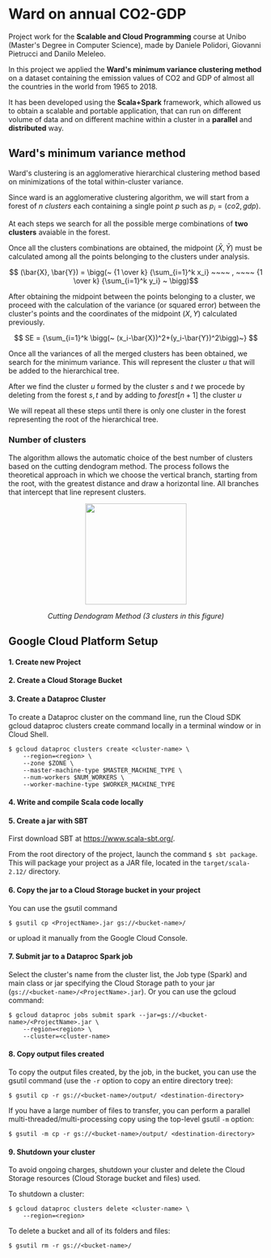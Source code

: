 # Ward on annual CO2-GDP

Project work for the **Scalable and Cloud Programming** course at Unibo (Master's Degree in Computer Science), made by Daniele Polidori, Giovanni Pietrucci and Danilo Meleleo.

In this project we applied the **Ward's minimum variance clustering method** on a dataset containing the emission values of CO2 and GDP of almost all the countries in the world from 1965 to 2018.

It has been developed using the **Scala+Spark** framework, which allowed us to obtain a scalable and portable application, that can run on different volume of data and on different machine within a cluster in a **parallel** and **distributed** way.

## Ward's minimum variance method

Ward's clustering is an agglomerative hierarchical clustering method based on minimizations of the total within-cluster variance.

Since ward is an agglomerative clustering algorithm, we will start from a forest of $n$ *clusters* each containing a single point $p$ such as $p_i = (co2,gdp)$.

At each steps we search for all the possible merge combinations of **two clusters** avaiable in the forest. 

Once all the clusters combinations are obtained, the midpoint $(\bar{X},	\bar{Y})$ must be calculated among all the points belonging to the clusters under analysis.


$$ 	(\bar{X},	\bar{Y}) = \bigg(~ {1 \over k} {\sum_{i=1}^k x_i} ~~~~  , ~~~~  {1 \over k} {\sum_{i=1}^k y_i} ~ \bigg)$$

After obtaining the midpoint between the points belonging to a cluster, we proceed with the calculation of the variance (or squared error) between the cluster's points and the coordinates of the midpoint $(X,Y)$ calculated previously.


$$    SE = {\sum_{i=1}^k \bigg(~ (x_i-\bar{X})^2+(y_i-\bar{Y})^2\bigg)~} $$

Once all the variances of all the merged clusters has been obtained, we search for the minimum variance. This will represent the cluster $u$ that will be added to the hierarchical tree.

After we find the cluster $u$ formed by the cluster $s$ and $t$ we procede by deleting from the forest $s,t$ and by adding to $forest[n+1]$ the cluster $u$

We will repeat all these steps until there is only one cluster in the forest representing the root of the hierarchical tree.

### Number of clusters

The algorithm allows the automatic choice of the best number of clusters based on the cutting dendogram method. The process follows the theoretical approach in which we choose the vertical branch, starting from the root, with the greatest distance and draw a horizontal line. All branches that intercept that line represent clusters. 

<p align="center">
  <img width="200" height="200" src="https://online.stat.psu.edu/stat555/sites/onlinecourses.science.psu.edu.stat555/files/cluster/single_linkage_02/index.png">
</p>

<p align="center">
<em>Cutting Dendogram Method (3 clusters in this figure) </em>
</p>

## Google Cloud Platform Setup

#### 1. Create new Project

#### 2. Create a Cloud Storage Bucket

#### 3. Create a Dataproc Cluster
To create a Dataproc cluster on the command line, run the Cloud SDK gcloud dataproc clusters create command locally in a terminal window or in Cloud Shell.
```
$ gcloud dataproc clusters create <cluster-name> \
    --region=<region> \
    --zone $ZONE \
    --master-machine-type $MASTER_MACHINE_TYPE \
    --num-workers $NUM_WORKERS \
    --worker-machine-type $WORKER_MACHINE_TYPE
```


#### 4. Write and compile Scala code locally 

#### 5. Create a jar with SBT
  First download SBT at https://www.scala-sbt.org/.

  From the root directory of the project, launch the command ```$ sbt package```. This will package your project as a JAR file, located in the ```target/scala-2.12/``` directory.

#### 6. Copy the jar to a Cloud Storage bucket in your project
You can use the gsutil command
```
$ gsutil cp <ProjectName>.jar gs://<bucket-name>/
```
or upload it manually from the Google Cloud Console.

#### 7. Submit jar to a Dataproc Spark job
Select the cluster's name from the cluster list, the Job type (Spark) and main class or jar specifying the Cloud Storage path to your jar (```gs://<bucket-name>/<ProjectName>.jar```). Or you can use the gcloud command:
```
$ gcloud dataproc jobs submit spark --jar=gs://<bucket-name>/<ProjectName>.jar \
    --region=<region> \
    --cluster=<cluster-name>
```

#### 8. Copy output files created
To copy the output files created, by the job, in the bucket, you can use the gsutil command (use the ```-r``` option to copy an entire directory tree):
```
$ gsutil cp -r gs://<bucket-name>/output/ <destination-directory>
```

If you have a large number of files to transfer, you can perform a parallel multi-threaded/multi-processing copy using the top-level gsutil ```-m``` option:
```
$ gsutil -m cp -r gs://<bucket-name>/output/ <destination-directory>
```

#### 9. Shutdown your cluster
To avoid ongoing charges, shutdown your cluster and delete the Cloud Storage resources (Cloud Storage bucket and files) used.

To shutdown a cluster:
```
$ gcloud dataproc clusters delete <cluster-name> \
    --region=<region>
```
To delete a bucket and all of its folders and files:
```
$ gsutil rm -r gs://<bucket-name>/
```

